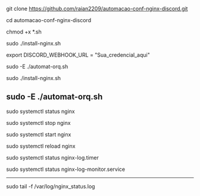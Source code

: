 
git clone https://github.com/raian2209/automacao-conf-nginx-discord.git

cd automacao-conf-nginx-discord

chmod +x *.sh

sudo ./install-nginx.sh

export DISCORD_WEBHOOK_URL = "Sua_credencial_aqui"

sudo -E ./automat-orq.sh



sudo ./install-nginx.sh

sudo -E ./automat-orq.sh
-----------------
sudo systemctl status nginx

sudo systemctl stop nginx

sudo systemctl start nginx

sudo systemctl reload nginx


sudo systemctl status nginx-log.timer

sudo systemctl status nginx-log-monitor.service

---------------------


sudo tail -f /var/log/nginx_status.log